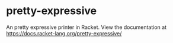 pretty-expressive
=================

An pretty expressive printer in Racket. View the documentation at https://docs.racket-lang.org/pretty-expressive/
